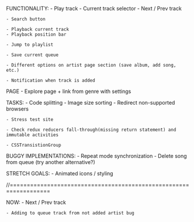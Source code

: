 
FUNCTIONALITY:
    - Play track
    - Current track selector
    - Next / Prev track

    - Search button

    - Playback current track
    - Playback position bar

    - Jump to playlist

    - Save current queue

    - Different options on artist page section (save album, add song, etc.)

    - Notification when track is added

PAGE
    - Explore page + link from genre with settings


TASKS:
    - Code splitting
    - Image size sorting
    - Redirect non-supported browsers

    - Stress test site

    - Check redux reducers fall-through(missing return statement) and immutable activities

    - CSSTransistionGroup


BUGGY IMPLEMENTATIONS:
    - Repeat mode synchronization
    - Delete song from queue            (try another alternative?)


STRETCH GOALS:
    - Animated icons / styling


//==================================================================

NOW:
    - Next / Prev track

    - Adding to queue track from not added artist bug
